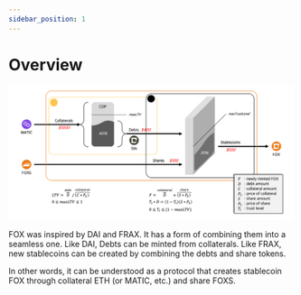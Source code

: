 ```yaml
---
sidebar_position: 1
---
```


# Overview

![](../images/mechanism/overview.png)

FOX was inspired by DAI and FRAX. It has a form of combining them into a seamless one. Like DAI, Debts can be minted from collaterals. Like FRAX, new stablecoins can be created by combining the debts and share tokens.

In other words, it can be understood as a protocol that creates stablecoin FOX through collateral ETH (or MATIC, etc.) and share FOXS.
